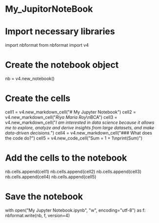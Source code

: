 # My_JupitorNoteBook

# Import necessary libraries
import nbformat
from nbformat import v4

# Create the notebook object
nb = v4.new_notebook()

# Create the cells
cell1 = v4.new_markdown_cell("# My Jupyter Notebook")
cell2 = v4.new_markdown_cell("*Riya Maria Roy*\nBCA")
cell3 = v4.new_markdown_cell("*I am interested in data science because it allows me to explore, analyze and derive insights from large datasets, and make data-driven decisions.*")
cell4 = v4.new_markdown_cell("### What does the code do?")
cell5 = v4.new_code_cell("Sum = 1 + 1\nprint(Sum)")

# Add the cells to the notebook
nb.cells.append(cell1)
nb.cells.append(cell2)
nb.cells.append(cell3)
nb.cells.append(cell4)
nb.cells.append(cell5)

# Save the notebook
with open("My Jupyter Notebook.ipynb", "w", encoding="utf-8") as f:
    nbformat.write(nb, f, version=4)
